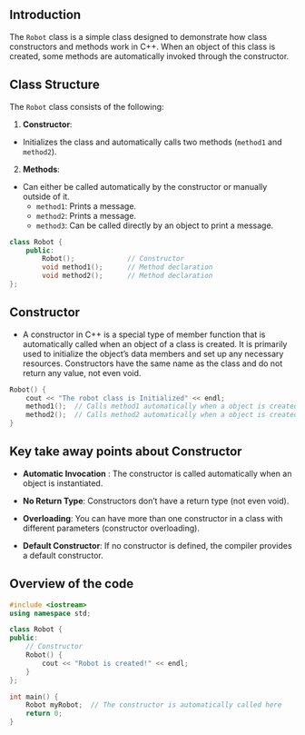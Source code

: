 ## Introduction

The `Robot` class is a simple class designed to demonstrate how class constructors and methods work in C++. When an object of this class is created, some methods are automatically invoked through the constructor.

## Class Structure

The `Robot` class consists of the following:

1. **Constructor**:
*  Initializes the class and automatically calls two methods (`method1` and `method2`).
2. **Methods**:
* Can either be called automatically by the constructor or manually outside of it.
    - `method1`: Prints a message.
    - `method2`: Prints a message.
    - `method3`: Can be called directly by an object to print a message.

```cpp
class Robot {
    public:
        Robot();             // Constructor
        void method1();      // Method declaration
        void method2();      // Method declaration
};
```
## Constructor 

* A constructor in C++ is a special type of member function that is automatically called when an object of a class is created. It is primarily used to initialize the object’s data members and set up any necessary resources. Constructors have the same name as the class and do not return any value, not even void.

```cpp
Robot() {
    cout << "The robot class is Initialized" << endl;
    method1();  // Calls method1 automatically when a object is created.
    method2();  // Calls method2 automatically when a object is created.
}
```

## Key take away points about Constructor

* **Automatic Invocation** : The constructor is called automatically when an object is instantiated.

* **No Return Type**: Constructors don’t have a return type (not even void).

* **Overloading**: You can have more than one constructor in a class with different parameters (constructor overloading).

* **Default Constructor**: If no constructor is defined, the compiler provides a default constructor.


## Overview of the code
```cpp
#include <iostream>
using namespace std;

class Robot {
public:
    // Constructor
    Robot() {
        cout << "Robot is created!" << endl;
    }
};

int main() {
    Robot myRobot;  // The constructor is automatically called here
    return 0;
}
```
